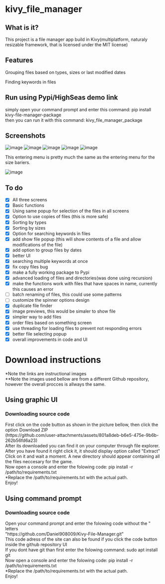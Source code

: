 # kivy_file_manager
## What is it?
<p>This project is a file manager app build in Kivy(multiplatform, naturaly resizable framework, that is licensed under the MIT license)</p>

## Features
<p>Grouping files based on types, sizes or last modified dates</p>
<p>Finding keywords in files</p>

## Run using Pypi/HighSeas demo link
simply open your command prompt and enter this command: pip install kivy-file-manager-package <br>
then you can run it with this command: kivy_file_manager_package

## Screenshots
![image](https://github.com/user-attachments/assets/b7b29d09-e19b-4976-8ea1-e6286194886e)
![image](https://github.com/user-attachments/assets/4b60bf78-ba88-4dd2-9648-83cc37e27624)
![image](https://github.com/user-attachments/assets/eee81a0f-ed1b-47d6-980d-4f3f69977016)
![image](https://github.com/user-attachments/assets/7a2ad866-61d0-493c-b291-d52d76c3d557)
![image](https://github.com/user-attachments/assets/b60b937d-6e3a-4366-988c-5f1be133673e)
<p>This entering menu is pretty much the same as the entering menu for the size bariers.</p>

![image](https://github.com/user-attachments/assets/33ca566a-6fec-458b-8ce8-ae13f7a484e7)


## To do
- [X] All three screens<br>
- [X] Basic functions<br>
- [X] Using same popup for selection of the files in all screens<br>
- [X] Option to use copies of files (this is more safe)<br>
- [X] Sorting by types<br>
- [X] Sorting by sizes<br>
- [X] Option for searching keywords in files<br>
- [X] add show file popup (this will show contents of a file and allow modifications of the file) <br>
- [X] add option to group files by dates<br>
- [X] better UI<br>
- [X] searching multiple keywords at once<br>
- [X] fix copy files bug<br>
- [X] make a fully working package to Pypi<br>
- [X] advanced loading of files and directories(was done using recursion)<br>
- [X] make the functions work with files that have spaces in name, currently this causes an error <br>
- [ ] batch renaming of files, this could use some patterns <br>
- [ ] customize the spinner options design <br>
- [X] duplicate file finder <br>
- [X] image previews, this would be simaler to show file <br>
- [X] simpler way to add files <br>
- [X] order files based on something screen <br>
- [X] use threading for loading files to prevent not responding errors <br>
- [X] better file selecting popup <br>
- [X] overall improvements in code and UI <br>
<h1>Download instructions</h1>
*Note the links are instructional images <br>
**Note the images used bellow are from a different Github repository, however the overall procces is allways the same. <br>
<h2>Using graphic UI</h2>
<h3>Downloading source code </h3>
First click on the code button as shown in the picture bellow, then click the option Download ZIP <br>
(https://github.com/user-attachments/assets/801a8deb-b6e5-475e-9b6b-262b56fd6a23) <br>
After its downloaded you can find it on your computer through file explorer. After you have found it right click it, it should display option called "Extract" <br>
Click on it and wait a moment. A new directory should appear containing all the files neccesary for the game.<br>
Now open a console and enter the folowing code: pip install -r /path/to/requirements.txt <br>
*Replace the /path/to/requirements.txt with the actual path. <br>
Enjoy! <br>
<h2>Using command prompt</h2>
<h3>Downloading source code </h3>
Open your command prompt and enter the folowing code without the " letters <br>
"https://github.com/Daniel908009/Kivy-File-Manager.git" <br>
This code adress of the site can also be found if you click the code button inside the github repository UI <br>
If you dont have git than first enter the folowing command: sudo apt install git <br>
Now open a console and enter the folowing code: pip install -r /path/to/requirements.txt <br>
*Replace the /path/to/requirements.txt with the actual path. <br>
Enjoy! <br>
